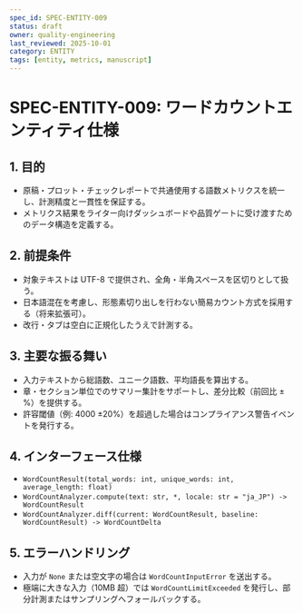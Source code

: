 ```yaml
---
spec_id: SPEC-ENTITY-009
status: draft
owner: quality-engineering
last_reviewed: 2025-10-01
category: ENTITY
tags: [entity, metrics, manuscript]
---
```

# SPEC-ENTITY-009: ワードカウントエンティティ仕様

## 1. 目的
- 原稿・プロット・チェックレポートで共通使用する語数メトリクスを統一し、計測精度と一貫性を保証する。
- メトリクス結果をライター向けダッシュボードや品質ゲートに受け渡すためのデータ構造を定義する。

## 2. 前提条件
- 対象テキストは UTF-8 で提供され、全角・半角スペースを区切りとして扱う。
- 日本語混在を考慮し、形態素切り出しを行わない簡易カウント方式を採用する（将来拡張可）。
- 改行・タブは空白に正規化したうえで計測する。

## 3. 主要な振る舞い
- 入力テキストから総語数、ユニーク語数、平均語長を算出する。
- 章・セクション単位でのサマリー集計をサポートし、差分比較（前回比 ±%）を提供する。
- 許容閾値（例: 4000 ±20%）を超過した場合はコンプライアンス警告イベントを発行する。

## 4. インターフェース仕様
- `WordCountResult(total_words: int, unique_words: int, average_length: float)`
- `WordCountAnalyzer.compute(text: str, *, locale: str = "ja_JP") -> WordCountResult`
- `WordCountAnalyzer.diff(current: WordCountResult, baseline: WordCountResult) -> WordCountDelta`

## 5. エラーハンドリング
- 入力が `None` または空文字の場合は `WordCountInputError` を送出する。
- 極端に大きな入力（10MB 超）では `WordCountLimitExceeded` を発行し、部分計測またはサンプリングへフォールバックする。
